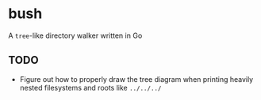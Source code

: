 # bush

A `tree`-like directory walker written in Go

## TODO

- Figure out how to properly draw the tree diagram when printing heavily nested
filesystems and roots like `../../../`
